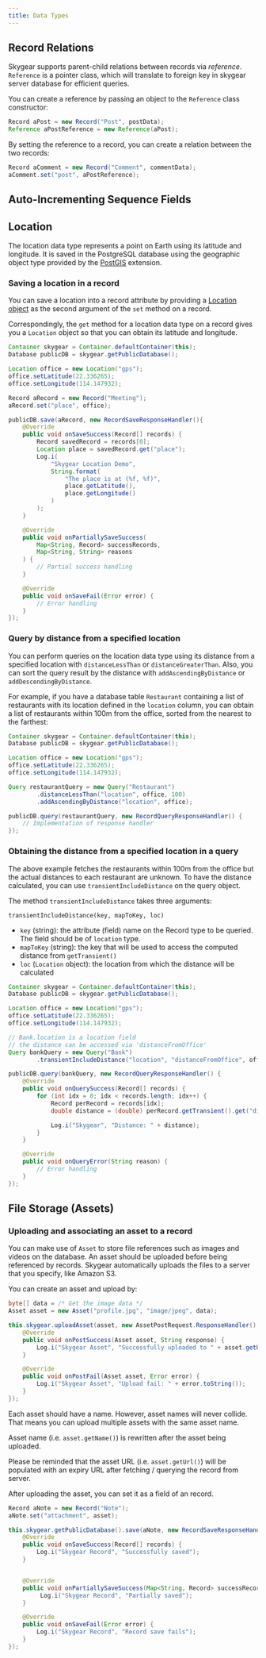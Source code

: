 ```yaml
---
title: Data Types
---
```


<a name="reference"></a>
## Record Relations

Skygear supports parent-child relations between records via _reference_.
`Reference` is a pointer class, which will translate to foreign key in
skygear server database for efficient queries.

You can create a reference by passing an object to the `Reference` class
constructor:

```java
Record aPost = new Record("Post", postData);
Reference aPostReference = new Reference(aPost);
```

By setting the reference to a record, you can create a relation between
the two records:

```java
Record aComment = new Record("Comment", commentData);
aComment.set("post", aPostReference);

```

<a name="auto-increment"></a>
## Auto-Incrementing Sequence Fields

## Location

The location data type represents a point on Earth using
its latitude and longitude. It is saved in the PostgreSQL database using
the geographic object type provided by the
[PostGIS][postgis] extension.

### Saving a location in a record

You can save a location into a record attribute by providing a
[Location object][android-location]
as the second argument of the `set` method on a record.

Correspondingly, the `get` method for a location data type on a record
gives you a `Location` object so that you can obtain its latitude and longitude.

```java
Container skygear = Container.defaultContainer(this);
Database publicDB = skygear.getPublicDatabase();

Location office = new Location("gps");
office.setLatitude(22.336265);
office.setLongitude(114.147932);

Record aRecord = new Record("Meeting");
aRecord.set("place", office);

publicDB.save(aRecord, new RecordSaveResponseHandler(){
    @Override
    public void onSaveSuccess(Record[] records) {
        Record savedRecord = records[0];
        Location place = savedRecord.get("place");
        Log.i(
            "Skygear Location Demo",
            String.format(
                "The place is at (%f, %f)",
                place.getLatitude(),
                place.getLongitude()
            )
        );
    }

    @Override
    public void onPartiallySaveSuccess(
        Map<String, Record> successRecords,
        Map<String, String> reasons
    ) {
        // Partial success handling
    }

    @Override
    public void onSaveFail(Error error) {
        // Error handling
    }
});
```

### Query by distance from a specified location

You can perform queries on the location data type using its distance from
a specified location with `distanceLessThan` or `distanceGreaterThan`.
Also, you can sort the query result by the distance with
`addAscendingByDistance` or `addDescendingByDistance`.

For example, if you have a database table `Restaurant` containing a
list of restaurants with its location defined in the `location` column,
you can obtain a list of restaurants within 100m from the office,
sorted from the nearest to the farthest:

```java
Container skygear = Container.defaultContainer(this);
Database publicDB = skygear.getPublicDatabase();

Location office = new Location("gps");
office.setLatitude(22.336265);
office.setLongitude(114.147932);

Query restaurantQuery = new Query("Restaurant")
        .distanceLessThan("location", office, 100)
        .addAscendingByDistance("location", office);

publicDB.query(restaurantQuery, new RecordQueryResponseHandler() {
    // Implementation of response handler
});
```

### Obtaining the distance from a specified location in a query

The above example fetches the restaurants within 100m from the office
but the actual distances to each restaurant are unknown.
To have the distance calculated, you can use `transientIncludeDistance`
on the query object.

The method `transientIncludeDistance` takes three arguments:

```
transientIncludeDistance(key, mapToKey, loc)
```

- `key` (string): the attribute (field) name on the Record type to be queried.
  The field should be of `location` type.
- `mapToKey` (string): the key that will be used to access the computed
  distance from `getTransient()`
- `loc` (`Location` object): the location from which the distance will be
  calculated

```java
Container skygear = Container.defaultContainer(this);
Database publicDB = skygear.getPublicDatabase();

Location office = new Location("gps");
office.setLatitude(22.336265);
office.setLongitude(114.147932);

// Bank.location is a location field
// the distance can be accessed via 'distanceFromOffice'
Query bankQuery = new Query("Bank")
        .transientIncludeDistance("location", "distanceFromOffice", office);

publicDB.query(bankQuery, new RecordQueryResponseHandler() {
    @Override
    public void onQuerySuccess(Record[] records) {
        for (int idx = 0; idx < records.length; idx++) {
            Record perRecord = records[idx];
            double distance = (double) perRecord.getTransient().get("distance");

            Log.i("Skygear", "Distance: " + distance);
        }
    }

    @Override
    public void onQueryError(String reason) {
        // Error handling
    }
});
```

## File Storage (Assets)

### Uploading and associating an asset to a record

You can make use of `Asset` to store file references such as images and videos on the database. An asset should be uploaded before being referenced by records.
Skygear automatically uploads the files to a server that you specify, like Amazon S3.

You can create an asset and upload by:

```java
byte[] data = /* Get the image data */
Asset asset = new Asset("profile.jpg", "image/jpeg", data);

this.skygear.uploadAsset(asset, new AssetPostRequest.ResponseHandler() {
    @Override
    public void onPostSuccess(Asset asset, String response) {
        Log.i("Skygear Asset", "Successfully uploaded to " + asset.getUrl());
    }

    @Override
    public void onPostFail(Asset asset, Error error) {
        Log.i("Skygear Asset", "Upload fail: " + error.toString());
    }
});
```

Each asset should have a name. However, asset names will never collide.
That means you can upload multiple assets with the same asset name.

Asset name (i.e. `asset.getName()`) is rewritten after the asset being uploaded.

Please be reminded that the asset URL (i.e. `asset.getUrl()`) will be populated
with an expiry URL after fetching / querying the record from server.

After uploading the asset, you can set it as a field of an record.

```java
Record aNote = new Record("Note");
aNote.set("attachment", asset);

this.skygear.getPublicDatabase().save(aNote, new RecordSaveResponseHandler(){
    @Override
    public void onSaveSuccess(Record[] records) {
        Log.i("Skygear Record", "Successfully saved");
    }


    @Override
    public void onPartiallySaveSuccess(Map<String, Record> successRecords, Map<String, Error> errors) {
         Log.i("Skygear Record", "Partially saved");
    }

    @Override
    public void onSaveFail(Error error) {
        Log.i("Skygear Record", "Record save fails");
    }
});
```

[postgis]: http://postgis.net/
[android-location]: https://developer.android.com/reference/android/location/Location.html
